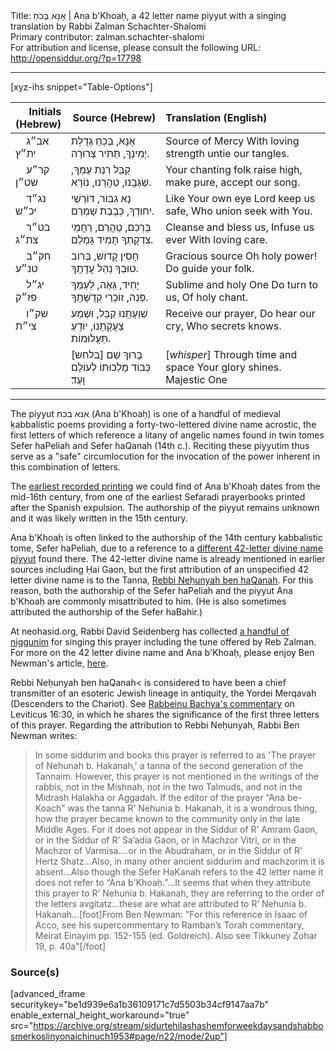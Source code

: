<html>
<head></head>
<body>
Title: אָנָּא בְּכֹחַ | Ana b'Khoaḥ, a 42 letter name piyyut with a singing translation by Rabbi Zalman Schachter-Shalomi<br />
Primary contributor: zalman.schachter-shalomi<br />
For attribution and license, please consult the following URL: <a href="http://opensiddur.org/?p=17798">http://opensiddur.org/?p=17798</a>
<p />
<hr />

[xyz-ihs snippet="Table-Options"]<table style="margin-left: auto; margin-right: auto;" class="draggable">
<thead><tr><th id="x" style="text-align: right;">Initials (Hebrew)</th><th style="text-align: right;">Source (Hebrew)</th><th style="text-align: left;">Translation (English)</th></tr></thead>
<tbody>
<tr><td style="vertical-align:top;" width="16%">
<div class="scribe" lang="he">
&nbsp;
&nbsp;
אב״ג ית״ץ
</span></div></td>

<td style="vertical-align:top;" width="30%">
<div class="liturgy" lang="he">
אָנָּא, 
בְּכֹֽחַ גְּדֻלַּת יְמִינְךָ, 
תַּתִּיר צְרוּרָה.
</span></div></td>

<td style="vertical-align:top;"><div class="english" lang="en">
Source of Mercy
With loving strength
untie our tangles.
</td></tr>


<tr><td style="vertical-align:top;" width="16%">
<div class="scribe" lang="he">
&nbsp;
&nbsp;
קר״ע שט״ן
</span></div></td>

<td style="vertical-align:top;" width="30%">
<div class="liturgy" lang="he">
קַבֵּל רִנַּת עַמְּךָ, 
שַׂגְּבֵֽנוּ, טַהֲרֵנוּ, 
נוֹרָא.
</span></div></td>

<td style="vertical-align:top;"><div class="english" lang="en">
Your chanting folk
raise high, make pure,
accept our song.
</td></tr>


<tr><td style="vertical-align:top;" width="16%">
<div class="scribe" lang="he">
&nbsp;
&nbsp;
נג״ד יכ״ש
</span></div></td>

<td style="vertical-align:top;" width="30%">
<div class="liturgy" lang="he">
נָא גִבּוֹר, 
דּוֹרְשֵׁי יִחוּדְךָ, 
כְּבָבַת שָׁמְרֵם.
</span></div></td>

<td style="vertical-align:top;"><div class="english" lang="en">
Like Your own eye
Lord keep us safe,
Who union seek with You.
</td></tr>


<tr><td style="vertical-align:top;" width="16%">
<div class="scribe" lang="he">
&nbsp;
&nbsp;
בט״ר צת״ג
</span></div></td>

<td style="vertical-align:top;" width="30%">
<div class="liturgy" lang="he">
בָּרְכֵם, טַהֲרֵם, 
רַחֲמֵי צִדְקָתְךָ
תָּמִיד גָּמְלֵם.
</span></div></td>

<td style="vertical-align:top;"><div class="english" lang="en">
Cleanse and bless us,
Infuse us ever
With loving care.
</td></tr>


<tr><td style="vertical-align:top;" width="16%">
<div class="scribe" lang="he">
&nbsp;
&nbsp;
חק״ב טנ״ע
</span></div></td>

<td style="vertical-align:top;" width="30%">
<div class="liturgy" lang="he">
חָסִין קָדוֹשׁ, 
בְּרוֹב טוּבְךָ
נַהֵל עֲדָתֶֽךָ.
</span></div></td>

<td style="vertical-align:top;"><div class="english" lang="en">
Gracious source
Oh holy power!
Do guide your folk.
</td></tr>


<tr><td style="vertical-align:top;" width="16%">
<div class="scribe" lang="he">
&nbsp;
&nbsp;
יג״ל פז״ק
</span></div></td>

<td style="vertical-align:top;" width="30%">
<div class="liturgy" lang="he">
יָחִיד, גֵּאֶה, 
לְעַמְּךָ פְּנֵה, 
זוֹכְרֵי קְדֻשָּׁתֶֽךָ.
</span></div></td>

<td style="vertical-align:top;"><div class="english" lang="en">
Sublime and holy One
Do turn to us,
Of holy chant.
</td></tr>


<tr><td style="vertical-align:top;" width="16%">
<div class="scribe" lang="he">
&nbsp;
&nbsp;
שק״ו צי״ת
</span></div></td>

<td style="vertical-align:top;" width="30%">
<div class="liturgy" lang="he">
שַׁוְעָתֵֽנוּ קַבֵּל, 
וּשְׁמַע צַעֲקָתֵֽנוּ, 
יוֹדֵֽעַ תַּעֲלוּמוֹת.
</span></div></td>

<td style="vertical-align:top;"><div class="english" lang="en">
Receive our prayer,
Do hear our cry,
Who secrets knows.
</td></tr>


<tr><td style="vertical-align:top;" width="16%"></td>

<td style="vertical-align:top;" width="30%">
<div class="liturgy" lang="he">
<span class="instruction">[בלחש]</span> 
בָּרוּךְ שֵׁם 
כְּבוֹד מַלְכוּתוֹ 
לְעוֹלָם וָעֶד׃
 </span></div></td>

<td style="vertical-align:top;"><div class="english" lang="en">
<span class="instruction">[<em>whisper</em>]</span> 
Through time and space
Your glory shines.
Majestic One
</td></tr></tbody></table>

<hr />

The piyyut אנא בכח (Ana b'Khoaḥ) is one of a handful of medieval ḳabbalistic poems providing a forty-two-lettered divine name acrostic, the first letters of which reference a litany of angelic names found in twin tomes Sefer haPeliah and Sefer haQanah (14th c.). Reciting these piyyutim thus serve as a "safe" circumlocution for the invocation of the power inherent in this combination of letters. 

The <a href="https://opensiddur.org/prayers/collective-welfare/trouble/captivity/ana-bkhoah-with-spanish-translation-by-isaac-ben-shem-tov-cavallero-1552/">earliest recorded printing</a> we could find of Ana b'Khoaḥ dates from the mid-16th century, from one of the earliest Sefaradi prayerbooks printed after the Spanish expulsion. The authorship of the piyyut remains unknown and it was likely written in the 15th century.

Ana b'Khoaḥ is often linked to the authorship of the 14th century ḳabbalistic tome, Sefer haPeliah, due to a reference to a <a href="https://opensiddur.org/prayers/life-cycle/death/dying/elohim-byisrael-a-piyyut-containing-the-42-letter-name-recorded-in-sefer-hapeliah/">different 42-letter divine name piyyut</a> found there. The 42-letter divine name is already mentioned in earlier sources including Ḥai Gaon, but the first attribution of an unspecified 42 letter divine name is to the Tanna, <a href="https://en.wikipedia.org/wiki/Nehunya_ben_HaKanah">Rebbi Neḥunyah ben haQanah</a>. For this reason, both the authorship of the Sefer haPeliah and the piyyut Ana b'Khoaḥ are commonly misattributed to him. (He is also sometimes attributed the authorship of the Sefer haBahir.)

At neohasid.org, Rabbi David Seidenberg has collected <a href="http://www.neohasid.org/audio/ana_bekhoach_mp3s/">a handful of niggunim</a> for singing this prayer including the tune offered by Reb Zalman. For more on the 42 letter divine name and Ana b'Khoaḥ, please enjoy Ben Newman's article, <a href="http://kaphtziel.blogspot.com/2012/05/utterance-of-name-of-42-ana-be-koach-as.html">here</a>. 

Rebbi Neḥunyah ben haQanah&lt; is considered to have been a chief transmitter of an esoteric Jewish lineage in antiquity, the Yordei Merqavah (Descenders to the Chariot). See <a href="https://www.sefaria.org/Rabbeinu_Bahya,_Vayikra.16.30.2/en/Torah_Commentary_by_Rabbi_Bachya_ben_Asher,_trans._Eliyahu_Munk,_1998.?lang=bi&with=all&lang2=en">Rabbeinu Bachya's commentary</a> on Leviticus 16:30, in which he shares the significance of the first three letters of this prayer. Regarding the attribution to Rebbi Neḥunyah, Rabbi Ben Newman writes:

<blockquote>In some siddurim and books this prayer is referred to as 'The prayer of Nehunah b. Hakanah,' a tanna of the second generation of the Tannaim. However, this prayer is not mentioned in the writings of the rabbis, not in the Mishnah, not in the two Talmuds, and not in the Midrash Halakha or Aggadah. If the editor of the prayer “Ana be-Koach” was the tanna R’ Nehunia b. Hakanah, it is a wondrous thing, how the prayer became known to the community only in the late Middle Ages. For it does not appear in the Siddur of R’ Amram Gaon, or in the Siddur of R’ Sa’adia Gaon, or in Machzor Vitri, or in the Machzor of Varmisa….or in the Abudraham, or in the Siddur of R’ Hertz Shatz…Also, in many other ancient siddurim and machzorim it is absent…Also though the Sefer HaKanah refers to the 42 letter name it does not refer to “Ana b'Khoaḥ.”…It seems that when they attribute this prayer to R’ Nehunia b. Hakanah, they are referring to the order of the letters avgitatz…these are what are attributed to R’ Nehunia b. Hakanah…[foot]From Ben Newman: "For this reference in Isaac of Acco, see his supercommentary to Ramban’s Torah commentary, Meirat Einayim pp. 152-155 (ed. Goldreich). Also see Tikkuney Zohar 19, p. 40a"[/foot]</blockquote>

<h3>Source(s)</h3>

[advanced_iframe securitykey="be1d939e6a1b36109171c7d5503b34cf9147aa7b" enable_external_height_workaround="true" src="https://archive.org/stream/sidurtehilashashemforweekdaysandshabbosmerkoslinyonaichinuch1953#page/n22/mode/2up"]
</body>
</html>